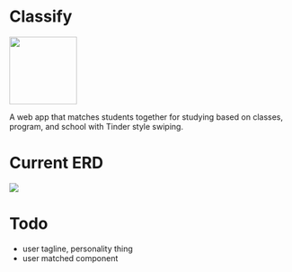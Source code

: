 # Classify

<img src="https://github.com/MathyouMB/Classify/raw/develop/public/appLogo.png" style="max-width:100%;width: 120px;">

A web app that matches students together for studying based on classes, program, and school with Tinder style swiping.

# Current ERD
<img src="https://cdn.discordapp.com/attachments/490220076163792896/653669452323356683/unknown.png"></img>

# Todo
- user tagline, personality thing
- user matched component